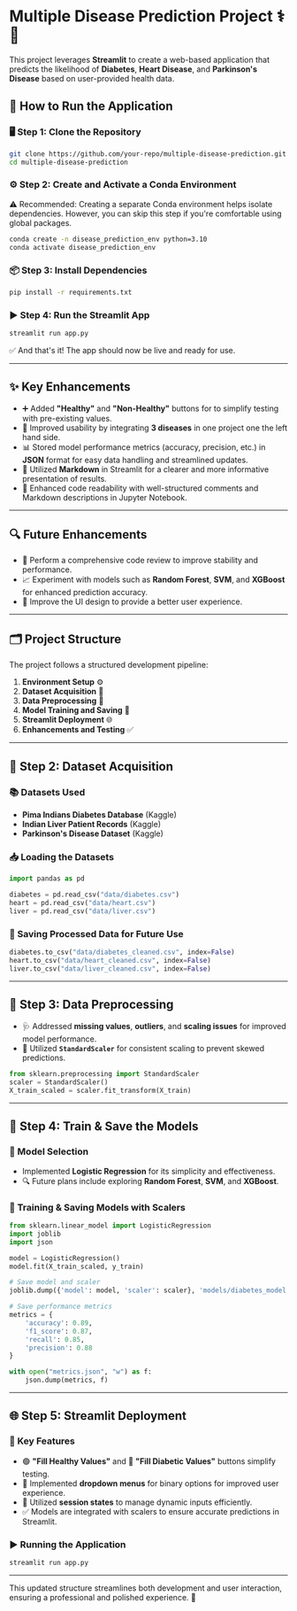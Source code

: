 # Multiple Disease Prediction Project ⚕️💉

This project leverages **Streamlit** to create a web-based application that predicts the likelihood of **Diabetes**, **Heart Disease**, and **Parkinson's Disease** based on user-provided health data.

## 🚀 How to Run the Application

### 🖥️ Step 1: Clone the Repository
```bash
git clone https://github.com/your-repo/multiple-disease-prediction.git
cd multiple-disease-prediction
```

### ⚙️ Step 2: Create and Activate a Conda Environment
⚠️ Recommended: Creating a separate Conda environment helps isolate dependencies. However, you can skip this step if you're comfortable using global packages.
```bash
conda create -n disease_prediction_env python=3.10
conda activate disease_prediction_env
```

### 📦 Step 3: Install Dependencies
```bash
pip install -r requirements.txt
```

### ▶️ Step 4: Run the Streamlit App
```bash
streamlit run app.py
```

✅ And that's it! The app should now be live and ready for use.

---

## ✨ Key Enhancements

- ➕ Added **"Healthy"** and **"Non-Healthy"** buttons for to simplify testing with pre-existing values.
- 🔽 Improved usability by integrating **3 diseases** in one project one the left hand side.
- 📊 Stored model performance metrics (accuracy, precision, etc.) in **JSON** format for easy data handling and streamlined updates.
- 📝 Utilized **Markdown** in Streamlit for a clearer and more informative presentation of results.
- 🧹 Enhanced code readability with well-structured comments and Markdown descriptions in Jupyter Notebook.

---

## 🔍 Future Enhancements

- 🔧 Perform a comprehensive code review to improve stability and performance.
- 📈 Experiment with models such as **Random Forest**, **SVM**, and **XGBoost** for enhanced prediction accuracy.
- 🎨 Improve the UI design to provide a better user experience.

---

## 🗂️ Project Structure

The project follows a structured development pipeline:

1. **Environment Setup** ⚙️
2. **Dataset Acquisition** 📄
3. **Data Preprocessing** 🧪
4. **Model Training and Saving** 🧠
5. **Streamlit Deployment** 🌐
6. **Enhancements and Testing** ✅

---

## 📄 Step 2: Dataset Acquisition

### 📚 Datasets Used
- **Pima Indians Diabetes Database** (Kaggle)
- **Indian Liver Patient Records** (Kaggle)
- **Parkinson's Disease Dataset** (Kaggle)

### 📥 Loading the Datasets
```python
import pandas as pd

diabetes = pd.read_csv("data/diabetes.csv")
heart = pd.read_csv("data/heart.csv")
liver = pd.read_csv("data/liver.csv")
```

### 💾 Saving Processed Data for Future Use
```python
diabetes.to_csv("data/diabetes_cleaned.csv", index=False)
heart.to_csv("data/heart_cleaned.csv", index=False)
liver.to_csv("data/liver_cleaned.csv", index=False)
```

---

## 🧪 Step 3: Data Preprocessing

- 🩺 Addressed **missing values**, **outliers**, and **scaling issues** for improved model performance.
- 🔄 Utilized **`StandardScaler`** for consistent scaling to prevent skewed predictions.

```python
from sklearn.preprocessing import StandardScaler
scaler = StandardScaler()
X_train_scaled = scaler.fit_transform(X_train)
```

---

## 🧠 Step 4: Train & Save the Models

### 🤖 Model Selection
- Implemented **Logistic Regression** for its simplicity and effectiveness.
- 🔍 Future plans include exploring **Random Forest**, **SVM**, and **XGBoost**.

### 💾 Training & Saving Models with Scalers
```python
from sklearn.linear_model import LogisticRegression
import joblib
import json

model = LogisticRegression()
model.fit(X_train_scaled, y_train)

# Save model and scaler
joblib.dump({'model': model, 'scaler': scaler}, 'models/diabetes_model.pkl')

# Save performance metrics
metrics = {
    'accuracy': 0.89,
    'f1_score': 0.87,
    'recall': 0.85,
    'precision': 0.88
}

with open("metrics.json", "w") as f:
    json.dump(metrics, f)
```

---

## 🌐 Step 5: Streamlit Deployment

### 🧩 Key Features
- 🟢 **"Fill Healthy Values"** and 🔴 **"Fill Diabetic Values"** buttons simplify testing.
- 🔽 Implemented **dropdown menus** for binary options for improved user experience.
- 🔄 Utilized **session states** to manage dynamic inputs efficiently.
- ✅ Models are integrated with scalers to ensure accurate predictions in Streamlit.

### ▶️ Running the Application
```bash
streamlit run app.py
```

---

This updated structure streamlines both development and user interaction, ensuring a professional and polished experience. 🚀

